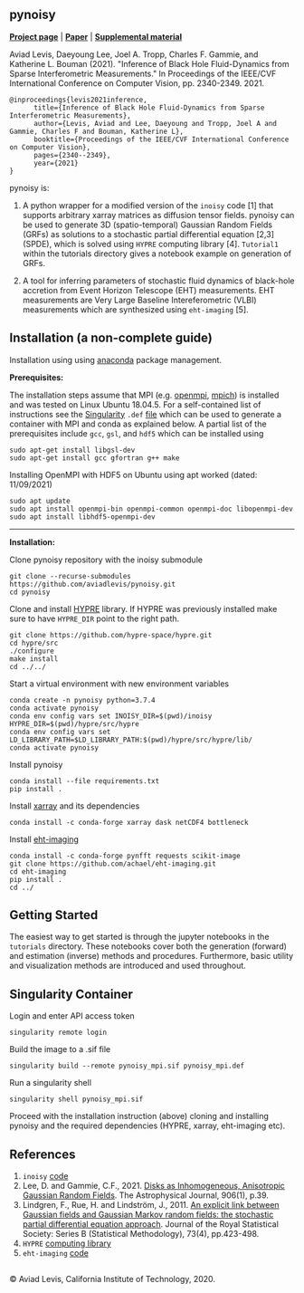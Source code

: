 pynoisy
---
[**Project page**](http://imaging.cms.caltech.edu/stochastic_inference/) | [**Paper**](http://imaging.cms.caltech.edu/stochastic_inference/ICCV2021_main.pdf) | [**Supplemental material**](http://imaging.cms.caltech.edu/stochastic_inference/ICCV2021_supplementary.pdf)

Aviad Levis, Daeyoung Lee, Joel A. Tropp, Charles F. Gammie, and Katherine L. Bouman (2021). "Inference of Black Hole Fluid-Dynamics from Sparse Interferometric Measurements." In Proceedings of the IEEE/CVF International Conference on Computer Vision, pp. 2340-2349. 2021.
```
@inproceedings{levis2021inference,
      title={Inference of Black Hole Fluid-Dynamics from Sparse Interferometric Measurements},
      author={Levis, Aviad and Lee, Daeyoung and Tropp, Joel A and Gammie, Charles F and Bouman, Katherine L},
      booktitle={Proceedings of the IEEE/CVF International Conference on Computer Vision},
      pages={2340--2349},
      year={2021}
}
```
pynoisy is:
1. A python wrapper for a modified version of the `inoisy` code [1] that supports arbitrary xarray matrices as diffusion tensor fields. 
pynoisy can be used to generate 3D (spatio-temporal) Gaussian Random Fields (GRFs) as solutions to a stochastic partial differential equation [2,3] (SPDE), which is solved using `HYPRE` computing library [4]. `Tutorial1` within the tutorials directory gives a notebook example on generation of GRFs.

2. A tool for inferring parameters of stochastic fluid dynamics of black-hole accretion from Event Horizon Telescope (EHT) measurements. 
EHT measurements are Very Large Baseline Intereferometric (VLBI) measurements which are synthesized using `eht-imaging` [5]. 


Installation (a non-complete guide)
----
Installation using using [anaconda](https://www.anaconda.com/) package management.  

**Prerequisites:**

The installation steps assume that MPI (e.g. [openmpi](https://www.open-mpi.org/), [mpich](https://www.mpich.org/)) is installed and was tested on Linux Ubuntu 18.04.5. For a self-contained list of instructions see the [Singularity](https://sylabs.io/singularity/) `.def` [file](https://github.com/aviadlevis/pynoisy/blob/master/pynoisy_mpi.def) which can be used to generate a container with MPI and conda as explained below. A partial list of the prerequisites include `gcc`, `gsl`, and `hdf5` which can be installed using
```
sudo apt-get install libgsl-dev
sudo apt-get install gcc gfortran g++ make
```
Installing OpenMPI with HDF5 on Ubuntu using apt worked (dated: 11/09/2021)
```
sudo apt update
sudo apt install openmpi-bin openmpi-common openmpi-doc libopenmpi-dev
sudo apt install libhdf5-openmpi-dev
```
---
**Installation:**

Clone pynoisy repository with the inoisy submodule
```
git clone --recurse-submodules https://github.com/aviadlevis/pynoisy.git
cd pynoisy
```
Clone and install [HYPRE](https://github.com/hypre-space/hypre) library. If HYPRE was previously installed make sure to have `HYPRE_DIR` point to the right path.
```
git clone https://github.com/hypre-space/hypre.git
cd hypre/src
./configure
make install
cd ../../
``` 
Start a virtual environment with new environment variables
```
conda create -n pynoisy python=3.7.4
conda activate pynoisy
conda env config vars set INOISY_DIR=$(pwd)/inoisy HYPRE_DIR=$(pwd)/hypre/src/hypre 
conda env config vars set LD_LIBRARY_PATH=$LD_LIBRARY_PATH:$(pwd)/hypre/src/hypre/lib/
conda activate pynoisy
```
Install pynoisy 
```
conda install --file requirements.txt
pip install .
```
Install [xarray](http://xarray.pydata.org/) and its dependencies
```
conda install -c conda-forge xarray dask netCDF4 bottleneck
```
Install [eht-imaging](https://github.com/achael/eht-imaging)
```
conda install -c conda-forge pynfft requests scikit-image
git clone https://github.com/achael/eht-imaging.git
cd eht-imaging
pip install .
cd ../
``` 

Getting Started
----
The easiest way to get started is through the jupyter notebooks in the `tutorials` directory.
These notebooks cover both the generation (forward) and estimation (inverse) methods and procedures. Furthermore, 
basic utility and visualization methods are introduced and used throughout.



Singularity Container
----
Login and enter API access token
```
singularity remote login
```
Build the image to a .sif file
```
singularity build --remote pynoisy_mpi.sif pynoisy_mpi.def
```
Run a singularity shell 
```
singularity shell pynoisy_mpi.sif
```
Proceed with the installation instruction (above) cloning and installing pynoisy and the required dependencies (HYPRE, xarray, eht-imaging etc).

References
---
1. `inoisy`  [code](https://github.com/AFD-Illinois/inoisy)
2. Lee, D. and Gammie, C.F., 2021. [Disks as Inhomogeneous, Anisotropic Gaussian Random Fields](https://iopscience.iop.org/article/10.3847/1538-4357/abc8f3/meta).
   The Astrophysical Journal, 906(1), p.39.  
3.  Lindgren, F., Rue, H. and Lindström, J., 2011. [An explicit link between Gaussian fields and Gaussian Markov random 
fields: the stochastic partial differential equation approach](https://rss.onlinelibrary.wiley.com/doi/epdf/10.1111/j.1467-9868.2011.00777.x). Journal of the Royal Statistical Society: 
Series B (Statistical Methodology), 73(4), pp.423-498. 
4. `HYPRE` [computing library](https://github.com/hypre-space/hypre)
5. `eht-imaging` [code](https://github.com/achael/eht-imaging)


##
&copy; Aviad Levis, California Institute of Technology, 2020.

